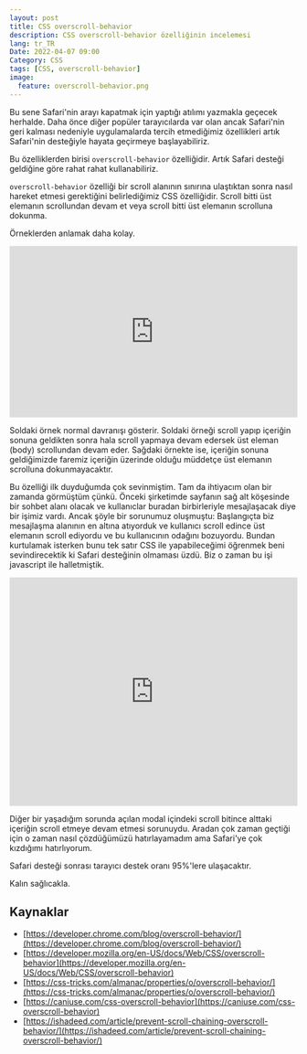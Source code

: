 ```yaml
---
layout: post
title: CSS overscroll-behavior
description: CSS overscroll-behavior özelliğinin incelemesi
lang: tr_TR
Date: 2022-04-07 09:00
Category: CSS
tags: [CSS, overscroll-behavior]
image:
  feature: overscroll-behavior.png
---
```


Bu sene Safari'nin arayı kapatmak için yaptığı atılımı yazmakla geçecek herhalde. Daha önce diğer popüler tarayıcılarda var olan ancak Safari'nin geri kalması nedeniyle uygulamalarda tercih etmediğimiz özellikleri artık Safari'nin desteğiyle hayata geçirmeye başlayabiliriz.

Bu özelliklerden birisi `overscroll-behavior` özelliğidir. Artık Safari desteği geldiğine göre rahat rahat kullanabiliriz.

`overscroll-behavior` özelliği bir scroll alanının sınırına ulaştıktan sonra nasıl hareket etmesi gerektiğini belirlediğimiz CSS özelliğidir. Scroll bitti üst elemanın scrollundan devam et veya scroll bitti üst elemanın scrolluna dokunma.

Örneklerden anlamak daha kolay.

 <iframe height="300" style="width: 100%;" scrolling="no" title="overscroll-behavior" src="https://codepen.io/fatihhayri/embed/mdpzvmM?default-tab=css%2Cresult" frameborder="no" loading="lazy" allowtransparency="true" allowfullscreen="true">
</iframe>

Soldaki örnek normal davranışı gösterir. Soldaki örneği scroll yapıp içeriğin sonuna geldikten sonra hala scroll yapmaya devam edersek üst eleman (body) scrollundan devam eder. Sağdaki örnekte ise, içeriğin sonuna geldiğimizde faremiz içeriğin üzerinde olduğu müddetçe üst elemanın scrolluna dokunmayacaktır.

Bu özelliği ilk duyduğumda çok sevinmiştim. Tam da ihtiyacım olan bir zamanda görmüştüm çünkü. Önceki şirketimde sayfanın sağ alt köşesinde bir sohbet alanı olacak ve kullanıclar buradan birbirleriyle mesajlaşacak diye bir işimiz vardı. Ancak şöyle bir sorunumuz oluşmuştu: Başlangıçta biz mesajlaşma alanının en altına atıyorduk ve kullanıcı scroll edince üst elemanın scroll ediyordu ve bu kullanıcının odağını bozuyordu. Bundan kurtulamak isterken bunu tek satır CSS ile yapabileceğimi öğrenmek beni sevindirecektik ki Safari desteğinin olmaması üzdü. Biz o zaman bu işi javascript ile halletmiştik.

<iframe height="400" style="width: 100%;" scrolling="no" title="Untitled" src="https://codepen.io/fatihhayri/embed/rNpqReM?default-tab=css%2Cresult" data-zoom="0.5" frameborder="no" loading="lazy" allowtransparency="true" allowfullscreen="true">
</iframe>

Diğer bir yaşadığım sorunda açılan modal içindeki scroll bitince alttaki içeriğin scroll etmeye devam etmesi sorunuydu. Aradan çok zaman geçtiği için o zaman nasıl çözdüğümüzü hatırlayamadım ama Safari'ye çok kızdığımı hatırlıyorum.

Safari desteği sonrası tarayıcı destek oranı 95%'lere ulaşacaktır.

Kalın sağlıcakla.

## Kaynaklar

- [https://developer.chrome.com/blog/overscroll-behavior/](https://developer.chrome.com/blog/overscroll-behavior/)
- [https://developer.mozilla.org/en-US/docs/Web/CSS/overscroll-behavior](https://developer.mozilla.org/en-US/docs/Web/CSS/overscroll-behavior)
- [https://css-tricks.com/almanac/properties/o/overscroll-behavior/](https://css-tricks.com/almanac/properties/o/overscroll-behavior/)
- [https://caniuse.com/css-overscroll-behavior](https://caniuse.com/css-overscroll-behavior)
- [https://ishadeed.com/article/prevent-scroll-chaining-overscroll-behavior/](https://ishadeed.com/article/prevent-scroll-chaining-overscroll-behavior/)
